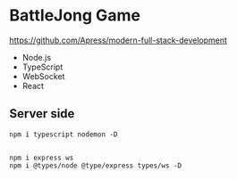 # BattleJong Game
https://github.com/Apress/modern-full-stack-development


- Node.js 
- TypeScript
- WebSocket
- React


## Server side
```
npm i typescript nodemon -D


npm i express ws
npm i @types/node @type/express types/ws -D
```
